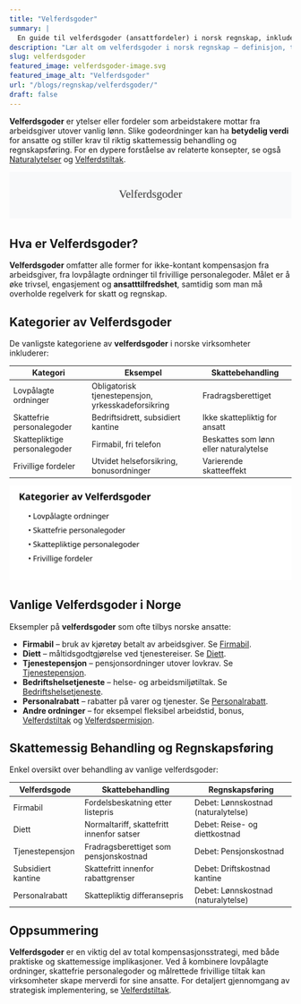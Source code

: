 ```yaml
---
title: "Velferdsgoder"
summary: |
  En guide til velferdsgoder (ansattfordeler) i norsk regnskap, inkludert kategorier, eksempler og regnskapsføringsprinsipper.
description: "Lær alt om velferdsgoder i norsk regnskap – definisjon, typer, skattemessig behandling og bokføring av ansattfordeler."
slug: velferdsgoder
featured_image: velferdsgoder-image.svg
featured_image_alt: "Velferdsgoder"
url: "/blogs/regnskap/velferdsgoder/"
draft: false
---
```


**Velferdsgoder** er ytelser eller fordeler som arbeidstakere mottar fra arbeidsgiver utover vanlig lønn. Slike godeordninger kan ha **betydelig verdi** for ansatte og stiller krav til riktig skattemessig behandling og regnskapsføring. For en dypere forståelse av relaterte konsepter, se også [Naturalytelser](/blogs/regnskap/naturalytelser "Naturalytelser i Norsk Regnskap: Guide til Naturlige Ytelser og Beskatning") og [Velferdstiltak](/blogs/regnskap/hva-er-velferdstiltak "Velferdstiltak - Komplett Guide til Ansattfordeler, Regnskapsføring og Skattebehandling").

![Velferdsgoder](velferdsgoder-image.svg)

## Hva er Velferdsgoder?

**Velferdsgoder** omfatter alle former for ikke-kontant kompensasjon fra arbeidsgiver, fra lovpålagte ordninger til frivillige personalegoder. Målet er å øke trivsel, engasjement og **ansatttilfredshet**, samtidig som man må overholde regelverk for skatt og regnskap.

## Kategorier av Velferdsgoder

De vanligste kategoriene av **velferdsgoder** i norske virksomheter inkluderer:

| **Kategori**               | **Eksempel**                         | **Skattebehandling**            |
|-----------------------------|--------------------------------------|---------------------------------|
| Lovpålagte ordninger        | Obligatorisk tjenestepensjon, yrkesskadeforsikring | Fradragsberettiget              |
| Skattefrie personalegoder    | Bedriftsidrett, subsidiert kantine   | Ikke skattepliktig for ansatt   |
| Skattepliktige personalegoder| Firmabil, fri telefon                | Beskattes som lønn eller naturalytelse |
| Frivillige fordeler         | Utvidet helseforsikring, bonusordninger | Varierende skatteeffekt          |

![Kategorier av Velferdsgoder](velferdsgoder-kategorier.svg)

## Vanlige Velferdsgoder i Norge

Eksempler på **velferdsgoder** som ofte tilbys norske ansatte:

* **Firmabil** – bruk av kjøretøy betalt av arbeidsgiver. Se [Firmabil](/blogs/regnskap/hva-er-firmabil "Hva er Firmabil? Regnskapsføring og Skattemessige Konsekvenser").
* **Diett** – måltidsgodtgjørelse ved tjenestereiser. Se [Diett](/blogs/regnskap/diett "Diett i regnskap: Guide til normaltariffer, regler og regnskapsføring").
* **Tjenestepensjon** – pensjonsordninger utover lovkrav. Se [Tjenestepensjon](/blogs/regnskap/hva-er-tjenestepensjon "Hva er Tjenestepensjon? Regnskapsføring og Skattemessige Konsekvenser").
* **Bedriftshelsetjeneste** – helse- og arbeidsmiljøtiltak. Se [Bedriftshelsetjeneste](/blogs/regnskap/hms "HMS og HMS-forskriften: Bedriftshelsetjeneste og Regelverk").
* **Personalrabatt** – rabatter på varer og tjenester. Se [Personalrabatt](/blogs/regnskap/hva-er-personalrabatt "Hva er Personalrabatt? Skatteplikt og Regnskapsføring").
* **Andre ordninger** – for eksempel fleksibel arbeidstid, bonus, [Velferdstiltak](/blogs/regnskap/hva-er-velferdstiltak "Velferdstiltak - Komplett Guide til Ansattfordeler, Regnskapsføring og Skattebehandling") og [Velferdspermisjon](/blogs/regnskap/velferdspermisjon "Velferdspermisjon – Rettigheter, Regnskapsføring og Skattemessig Behandling").

## Skattemessig Behandling og Regnskapsføring

Enkel oversikt over behandling av vanlige velferdsgoder:

| **Velferdsgode**            | **Skattebehandling**              | **Regnskapsføring**                 |
|------------------------------|-----------------------------------|-------------------------------------|
| Firmabil                     | Fordelsbeskatning etter listepris | Debet: Lønnskostnad (naturalytelse) | Kredit: Skyldig lønn               |
| Diett                        | Normaltariff, skattefritt innenfor satser | Debet: Reise- og diettkostnad        |
| Tjenestepensjon              | Fradragsberettiget som pensjonskostnad   | Debet: Pensjonskostnad              |
| Subsidiert kantine           | Skattefritt innenfor rabattgrenser      | Debet: Driftskostnad kantine        |
| Personalrabatt               | Skattepliktig differansepris            | Debet: Lønnskostnad (naturalytelse) |

## Oppsummering

**Velferdsgoder** er en viktig del av total kompensasjonsstrategi, med både praktiske og skattemessige implikasjoner. Ved å kombinere lovpålagte ordninger, skattefrie personalegoder og målrettede frivillige tiltak kan virksomheter skape merverdi for sine ansatte. For detaljert gjennomgang av strategisk implementering, se [Velferdstiltak](/blogs/regnskap/hva-er-velferdstiltak "Velferdstiltak - Komplett Guide til Ansattfordeler, Regnskapsføring og Skattebehandling").
